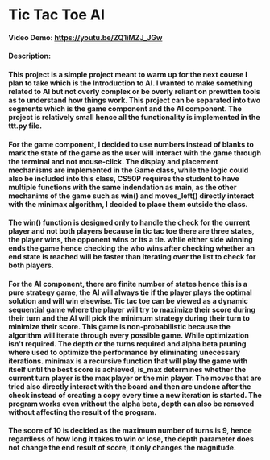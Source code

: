 # Tic Tac Toe AI
#### Video Demo:  https://youtu.be/ZQ1iMZJ_JGw
#### Description:
####        This project is a simple project meant to warm up for the next course I plan to take which is the Introduction to AI. I wanted to make something related to AI but not overly complex or be overly reliant on prewitten tools as to understand how things work. This project can be separated into two segments which is the game component and the AI component. The project is relatively small hence all the functionality is implemented in the ttt.py file.

####        For the game component, I decided to use numbers instead of blanks to mark the state of the game as the user will interact with the game through the terminal and not mouse-click. The display and placement mechanisms are implemented in the Game class, while the logic could also be included into this class, CS50P requires the student to have multiple functions with the same indendation as main, as the other mechanims of the game such as win() and moves_left() directly interact with the minimax algorithm, I decided to place them outside the class. 
####        The win() function is designed only to handle the check for the current player and not both players because in tic tac toe there are three states, the player wins, the opponent wins or its a tie. while either side winning ends the game hence checking the who wins after checking whether an end state is reached will be faster than iterating over the list to check for both players.

####       For the AI component, there are finite number of states hence this is a pure strategy game, the AI will always tie if the player plays the optimal solution and will win elsewise. Tic tac toe can be viewed as a dynamic sequential game where the player will try to maximize their score during their turn and the AI will pick the minimum strategy during their turn to minimize their score. This game is non-probabilistic because the algorithm will iterate through every possible game. While optimization isn't required. The depth or the turns required and alpha beta pruning where used to optimize the performance by eliminating unecessary iterations. minimax is a recursive function that will play the game with itself until the best score is achieved, is_max determines whether the current turn player is the max player or the min player. The moves that are tried also directly interact with the board and then are undone after the check instead of creating a copy every time a new iteration is started. The program works even without the alpha beta, depth can also be removed without affecting the result of the program.

####        The score of 10 is decided as the maximum number of turns is 9, hence regardless of how long it takes to win or lose, the depth parameter does not change the end result of score, it only changes the magnitude.

